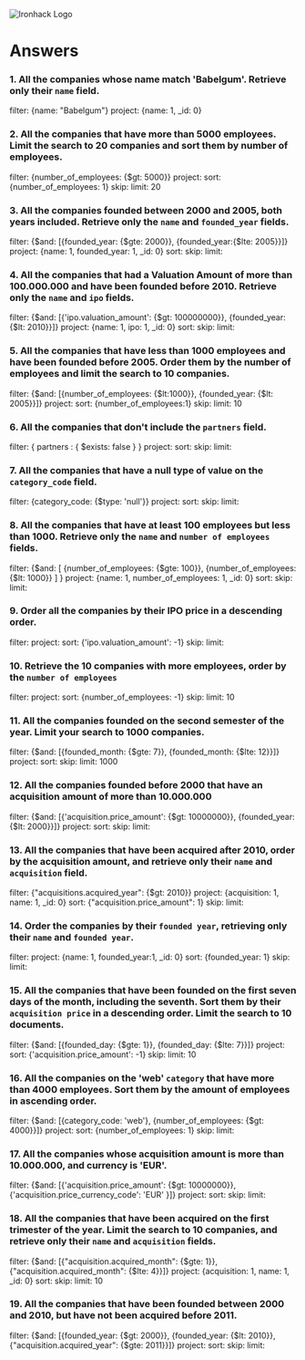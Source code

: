 ![Ironhack Logo](https://i.imgur.com/1QgrNNw.png)

# Answers

### 1. All the companies whose name match 'Babelgum'. Retrieve only their `name` field.

filter: {name: "Babelgum"}
project: {name: 1, _id: 0}

### 2. All the companies that have more than 5000 employees. Limit the search to 20 companies and sort them by **number of employees**.

filter: {number_of_employees: {$gt: 5000}}
project:
sort: {number_of_employees: 1}
skip:
limit: 20

### 3. All the companies founded between 2000 and 2005, both years included. Retrieve only the `name` and `founded_year` fields.

filter: {$and: [{founded_year: {$gte: 2000}}, {founded_year:{$lte: 2005}}]}
project: {name: 1, founded_year: 1, _id: 0}
sort:
skip:
limit:

### 4. All the companies that had a Valuation Amount of more than 100.000.000 and have been founded before 2010. Retrieve only the `name` and `ipo` fields.

filter: {$and: [{'ipo.valuation_amount':  {$gt: 100000000}}, {founded_year: {$lt: 2010}}]}
project: {name: 1, ipo: 1, _id: 0}
sort:
skip:
limit:

### 5. All the companies that have less than 1000 employees and have been founded before 2005. Order them by the number of employees and limit the search to 10 companies.

filter: {$and: [{number_of_employees: {$lt:1000}}, {founded_year: {$lt: 2005}}]}
project:
sort: {number_of_employees:1}
skip:
limit: 10

### 6. All the companies that don't include the `partners` field.

filter: { partners : { $exists: false } }
project:
sort:
skip:
limit:

### 7. All the companies that have a null type of value on the `category_code` field.

filter: {category_code: {$type: 'null'}}
project:
sort:
skip:
limit:

### 8. All the companies that have at least 100 employees but less than 1000. Retrieve only the `name` and `number of employees` fields.

filter: {$and: [ {number_of_employees: {$gte: 100}}, {number_of_employees: {$lt: 1000}} ] }
project: {name: 1, number_of_employees: 1, _id: 0}
sort:
skip:
limit:

### 9. Order all the companies by their IPO price in a descending order.

filter:
project:
sort: {'ipo.valuation_amount': -1}
skip:
limit:

### 10. Retrieve the 10 companies with more employees, order by the `number of employees`

filter:
project:
sort: {number_of_employees: -1}
skip:
limit: 10

### 11. All the companies founded on the second semester of the year. Limit your search to 1000 companies.

filter:  {$and: [{founded_month: {$gte: 7}}, {founded_month: {$lte: 12}}]}
project:
sort:
skip:
limit: 1000

### 12. All the companies founded before 2000 that have an acquisition amount of more than 10.000.000

filter: {$and: [{'acquisition.price_amount': {$gt: 10000000}}, {founded_year: {$lt: 2000}}]}
project:
sort:
skip:
limit:

### 13. All the companies that have been acquired after 2010, order by the acquisition amount, and retrieve only their `name` and `acquisition` field.

filter: {"acquisitions.acquired_year": {$gt: 2010}}
project: {acquisition: 1, name: 1, _id: 0} 
sort: {"acquisition.price_amount": 1}
skip:
limit:

### 14. Order the companies by their `founded year`, retrieving only their `name` and `founded year`.

filter: 
project: {name: 1, founded_year:1, _id: 0}
sort: {founded_year: 1}
skip:
limit:

### 15. All the companies that have been founded on the first seven days of the month, including the seventh. Sort them by their `acquisition price` in a descending order. Limit the search to 10 documents.

filter: {$and: [{founded_day: {$gte: 1}}, {founded_day: {$lte: 7}}]}
project: 
sort: {'acquisition.price_amount': -1}
skip: 
limit: 10

### 16. All the companies on the 'web' `category` that have more than 4000 employees. Sort them by the amount of employees in ascending order.

filter: {$and: [{category_code: 'web'}, {number_of_employees: {$gt: 4000}}]}
project:
sort: {number_of_employees: 1}
skip:
limit:

### 17. All the companies whose acquisition amount is more than 10.000.000, and currency is 'EUR'.

filter: {$and: [{'acquisition.price_amount': {$gt: 10000000}}, {'acquisition.price_currency_code': 'EUR' }]}
project:
sort:
skip:
limit:

### 18. All the companies that have been acquired on the first trimester of the year. Limit the search to 10 companies, and retrieve only their `name` and `acquisition` fields.

filter:  {$and: [{"acquisition.acquired_month": {$gte: 1}}, {"acquisition.acquired_month": {$lte: 4}}]}
project: {acquisition: 1, name: 1, _id: 0}
sort:
skip:
limit: 10

### 19. All the companies that have been founded between 2000 and 2010, but have not been acquired before 2011.

filter: {$and: [{founded_year: {$gt: 2000}}, {founded_year: {$lt: 2010}}, {"acquisition.acquired_year": {$gte: 2011}}]}
project:
sort:
skip:
limit:

